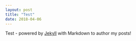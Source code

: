 ```yaml
---
layout: post
title: "Test"
date: 2018-04-06
---
```


Test - powered by [Jekyll](http://jekyllrb.com) with Markdown to author my posts! 
